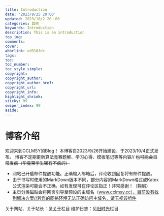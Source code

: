 ```yaml
---
title: Introduction
date: '2023/9/25 20:00'
updated: 2023/10/2 20：00
categories: 其他
keywords: Introduction
description: This is an introduction
top_img: 
comments: 
cover: 
abbrlink: ed318fdc
tags:
toc:
toc_number:
toc_style_simple:
copyright:
copyright_author:
copyright_author_href:
copyright_url:
copyright_info:
highlight_shrink:
sticky: 99
swiper_index: 99
aside:
---
```


# 博客介绍

欢迎来到CCLMSY的Blog！
本博客自2023/9/26开始建设，于2023/10/4正式发布。
博客不定期更新算法竞赛题解、学习心得、模板笔记等等内容//
~~也可能会日常发疯（毕竟带学生哪有不疯的）~~

- 网站已开启邮件提醒功能。正确输入邮箱后，评论收到回复将有邮件提醒。
- 由于书写时使用的MarkDown版本不同，部分内容的MarkDown格式或Katex公式渲染可能会不正确。如有发现可在评论区指正！非常感谢！（鞠躬）
- 主页分类磁贴会将网页引导至预设的主域名（www.cclmsy.cc），目前没有找到解决方案//若您的网络环境无法正确访问主域名，请无视该组件

关于网站、关于站长：见[关于](/personal/about)栏目
维护日志：见[旧时光](/site/time)栏目
